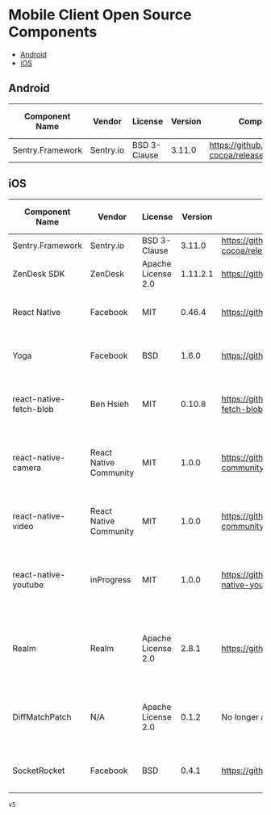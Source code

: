 # Mobile Client Open Source Components
* [Android](#android)
* [iOS](#ios)

## Android
Component Name | Vendor | License | Version | Component Location | Committish / Rev | Description | DD Version Added | License URL
---------------|--------|---------|---------|--------------------|------------------|-------------|------------------|--------------
Sentry.Framework|Sentry.io|BSD 3-Clause|3.11.0|https://github.com/getsentry/sentry-cocoa/releases/tag/3.11.0||Crash reporter|7.15.0|https://github.com/getsentry/sentry/blob/master/LICENSE



## iOS

Component Name | Vendor | License | Version | Component Location | Committish / Rev | Description | DD Version Added | License URL
---------------|--------|---------|---------|--------------------|------------------|-------------|------------------|--------------
Sentry.Framework|Sentry.io|BSD 3-Clause|3.11.0|https://github.com/getsentry/sentry-cocoa/releases/tag/3.11.0||Crash reporter|7.15.0|https://github.com/getsentry/sentry/blob/master/LICENSE
ZenDesk SDK|ZenDesk|Apache License 2.0|1.11.2.1|https://github.com/zendesk/zendesk_sdk_ios||Customer support module|7.15.0|https://github.com/zendesk/zendesk_sdk_ios/blob/master/LICENSE.md
React Native|Facebook|MIT|0.46.4|https://github.com/facebook/react-native||Used for custom views in app|7.15.0|https://github.com/facebook/react-native/blob/master/LICENSE
Yoga|Facebook|BSD|1.6.0|https://github.com/facebook/yoga||Provides layout support for react native|7.15.0|https://github.com/facebook/yoga/blob/master/LICENSE
react-native-fetch-blob|Ben Hsieh|MIT|0.10.8|https://github.com/wkh237/react-native-fetch-blob||Provides file and data support for react native|7.15.0|https://github.com/wkh237/react-native-fetch-blob/blob/master/LICENSE
react-native-camera|React Native Community|MIT|1.0.0|https://github.com/react-native-community/react-native-camera||Provides camera and barcode scanning support for react native|7.15.0|https://github.com/react-native-community/react-native-camera/blob/master/LICENSE
react-native-video|React Native Community|MIT|1.0.0|https://github.com/react-native-community/react-native-video||Provides video playback support for react native|7.15.0|https://github.com/react-native-community/react-native-video/blob/master/LICENSE
react-native-youtube|inProgress|MIT|1.0.0|https://github.com/inProgress-team/react-native-youtube||Provides in app youtube video support for react native|7.15.0|https://github.com/inProgress-team/react-native-youtube/blob/master/LICENSE
Realm|Realm|Apache License 2.0|2.8.1|https://github.com/realm/realm-cocoa||Realm is a mobile database that runs directly inside phones|7.15.0|https://github.com/realm/realm-cocoa/blob/master/LICENSE
DiffMatchPatch|N/A|Apache License 2.0|0.1.2|No longer available|REPLACE|Provides diff support for react native bundle downloads|7.15.0|No longer available
SocketRocket|Facebook|BSD|0.4.1|https://github.com/facebook/SocketRocket||Provides websocket support for react native|7.15.0|https://github.com/facebook/SocketRocket/blob/master/LICENSE


```v5```
